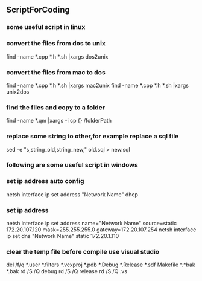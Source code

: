 ## ScriptForCoding ##

### some useful script in linux ###

### convert the files from dos to unix ###
find  -name *.cpp *.h *.sh |xargs dos2unix

### convert the files from mac to dos ###
find  -name *.cpp *.h *.sh |xargs mac2unix
find  -name *.cpp *.h *.sh |xargs unix2dos

### find the files and copy to a folder ###
find -name *.qm |xargs -i cp {} /folderPath

### replace some string to other,for example replace a sql file ###
sed -e "s,string_old,string_new," old.sql > new.sql

### following are some useful script in windows ###

### set ip address auto config ###
netsh interface ip set address "Network Name" dhcp

### set ip address ###
netsh interface ip set address name="Network Name" source=static 172.20.107.120 mask=255.255.255.0 gateway=172.20.107.254
netsh interface ip set dns "Network Name" static 172.20.1.110 

### clear the temp file before compile use visual studio ###
del /f/q *.user *.filters *.vcxproj *.pdb *.Debug *.Release *.sdf Makefile *.*bak *.bak
rd /S /Q debug
rd /S /Q release
rd /S /Q .vs




